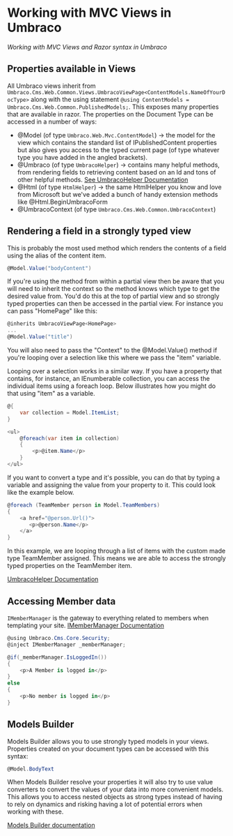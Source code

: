 # Working with MVC Views in Umbraco

_Working with MVC Views and Razor syntax in Umbraco_

## Properties available in Views

All Umbraco views inherit from `Umbraco.Cms.Web.Common.Views.UmbracoViewPage<ContentModels.NameOfYourDocType>` along with the using statement `@using ContentModels = Umbraco.Cms.Web.Common.PublishedModels;`. This exposes many properties that are available in razor. The properties on the Document Type can be accessed in a number of ways:

* @Model (of type `Umbraco.Web.Mvc.ContentModel`) -> the model for the view which contains the standard list of IPublishedContent properties but also gives you access to the typed current page (of type whatever type you have added in the angled brackets).
* @Umbraco (of type `UmbracoHelper`) -> contains many helpful methods, from rendering fields to retrieving content based on an Id and tons of other helpful methods. [See UmbracoHelper Documentation](../../querying/umbracohelper.md)
* @Html (of type `HtmlHelper`) -> the same HtmlHelper you know and love from Microsoft but we've added a bunch of handy extension methods like @Html.BeginUmbracoForm
* @UmbracoContext (of type `Umbraco.Cms.Web.Common.UmbracoContext`)

## Rendering a field in a strongly typed view

This is probably the most used method which renders the contents of a field using the alias of the content item.

```csharp
@Model.Value("bodyContent")
```

If you're using the method from within a partial view then be aware that you will need to inherit the context so the method knows which type to get the desired value from. You'd do this at the top of partial view and so strongly typed properties can then be accessed in the partial view. For instance you can pass "HomePage" like this:

```csharp
@inherits UmbracoViewPage<HomePage>
...
@Model.Value("title")
```

You will also need to pass the "Context" to the @Model.Value() method if you're looping over a selection like this where we pass the "item" variable.

Looping over a selection works in a similar way. If you have a property that contains, for instance, an IEnumberable collection, you can access the individual items using a foreach loop. Below illustrates how you might do that using "item" as a variable.

```csharp
@{
    var collection = Model.ItemList;
}

<ul>
    @foreach(var item in collection)
    {
        <p>@item.Name</p>
    }
</ul>
```

If you want to convert a type and it's possible, you can do that by typing a variable and assigning the value from your property to it. This could look like the example below.

```csharp
@foreach (TeamMember person in Model.TeamMembers)
{
    <a href="@person.Url()">
       <p>@person.Name</p>
    </a>
}
```

In this example, we are looping through a list of items with the custom made type TeamMember assigned. This means we are able to access the strongly typed properties on the TeamMember item.

[UmbracoHelper Documentation](../../querying/umbracohelper.md)

## Accessing Member data

`IMemberManager` is the gateway to everything related to members when templating your site. [IMemberManager Documentation](../../querying/imembermanager.md)

```csharp
@using Umbraco.Cms.Core.Security;
@inject IMemberManager _memberManager;

@if(_memberManager.IsLoggedIn())
{
    <p>A Member is logged in</p>
}
else
{
    <p>No member is logged in</p>
}
```

## Models Builder

Models Builder allows you to use strongly typed models in your views. Properties created on your document types can be accessed with this syntax:

```csharp
@Model.BodyText
```

When Models Builder resolve your properties it will also try to use value converters to convert the values of your data into more convenient models. This allows you to access nested objects as strong types instead of having to rely on dynamics and risking having a lot of potential errors when working with these.

[Models Builder documentation](../modelsbuilder/)
